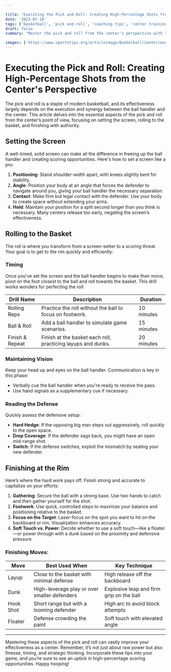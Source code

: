 ```yaml
---

title: "Executing the Pick and Roll: Creating High-Percentage Shots from the Center's Perspective"
date: '2023-07-18'
tags: ['basketball', 'pick and roll', 'coaching tips', 'center training', 'offensive strategies', 'NBA', 'high school basketball', 'skill development', 'player wisdom']
draft: false
summary: "Master the pick and roll from the center's perspective with this comprehensive guide. Learn to set effective screens, roll efficiently, and finish strong at the rim to create high-percentage scoring opportunities."

images: ['https://www.sportstips.org/articleimage/Basketball/Center/executing_the_pick_and_roll_creating_high_percentage_shots_from_the_center.webp']
---
```


# Executing the Pick and Roll: Creating High-Percentage Shots from the Center's Perspective

The pick and roll is a staple of modern basketball, and its effectiveness largely depends on the execution and synergy between the ball handler and the center. This article delves into the essential aspects of the pick and roll from the center’s point of view, focusing on setting the screen, rolling to the basket, and finishing with authority.

## Setting the Screen

A well-timed, solid screen can make all the difference in freeing up the ball handler and creating scoring opportunities. Here's how to set a screen like a pro:

1. **Positioning**: Stand shoulder-width apart, with knees slightly bent for stability.
2. **Angle**: Position your body at an angle that forces the defender to navigate around you, giving your ball handler the necessary separation.
3. **Contact**: Make firm but legal contact with the defender. Use your body to create space without extending your arms.
4. **Hold**: Maintain your position for a split second longer than you think is necessary. Many centers release too early, negating the screen’s effectiveness.

## Rolling to the Basket

The roll is where you transform from a screen-setter to a scoring threat. Your goal is to get to the rim quickly and efficiently:

### Timing

Once you've set the screen and the ball handler begins to make their move, pivot on the foot closest to the ball and roll towards the basket. This drill works wonders for perfecting the roll:

| Drill Name          | Description                     | Duration      |
|---------------------|---------------------------------|---------------|
| Rolling Reps        | Practice the roll without the ball to focus on footwork.  | 10 minutes     |
| Ball & Roll         | Add a ball handler to simulate game scenarios.  | 15 minutes     |
| Finish & Repeat     | Finish at the basket each roll, practicing layups and dunks. | 20 minutes     |

### Maintaining Vision

Keep your head up and eyes on the ball handler. Communication is key in this phase:
- Verbally cue the ball handler when you're ready to receive the pass.
- Use hand signals as a supplementary cue if necessary.

### Reading the Defense

Quickly assess the defensive setup:
- **Hard Hedge**: If the opposing big man steps out aggressively, roll quickly to the open space.
- **Drop Coverage**: If the defender sags back, you might have an open mid-range shot.
- **Switch**: If the defense switches, exploit the mismatch by sealing your new defender.

## Finishing at the Rim

Here’s where the hard work pays off. Finish strong and accurate to capitalize on your efforts:

1. **Gathering**: Secure the ball with a strong base. Use two hands to catch and then gather yourself for the shot.
2. **Footwork**: Use quick, controlled steps to maximize your balance and positioning relative to the basket.
3. **Focus on the Target**: Laser-focus on the spot you want to hit on the backboard or rim. Visualization enhances accuracy.
4. **Soft Touch vs. Power**: Decide whether to use a soft touch—like a floater—or power through with a dunk based on the proximity and defensive pressure.

### Finishing Moves:

| Move                | Best Used When                         | Key Technique                    |
|---------------------|----------------------------------------|----------------------------------|
| Layup               | Close to the basket with minimal defense | High release off the backboard    |
| Dunk                | High-leverage play or over smaller defenders  | Explosive leap and firm grip on the ball |
| Hook Shot           | Short range but with a looming defender | High arc to avoid block attempts  |
| Floater             | Defense crowding the paint              | Soft touch with elevated angle    |

---

Mastering these aspects of the pick and roll can vastly improve your effectiveness as a center. Remember, it’s not just about raw power but also finesse, timing, and strategic thinking. Incorporate these tips into your game, and you’re sure to see an uptick in high-percentage scoring opportunities. Happy hooping!